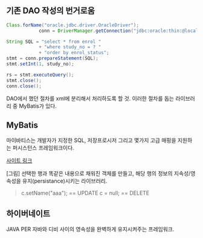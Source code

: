 ## 기존 DAO 작성의 번거로움 

```java
Class.forName("oracle.jdbc.driver.OracleDriver");
			conn = DriverManager.getConnection("jdbc:oracle:thin:@localhost:1521:xe", "username", "password");

String SQL = "select * from enrol " 
			+ "where study_no = ? " 
			+ "order by enrol_status";
stmt = conn.prepareStatement(SQL);
stmt.setInt(1, study_no);

rs = stmt.executeQuery();
stmt.close();
conn.close();
```
DAO에서 했던 절차를 xml에 분리해서 처리하도록 할 것.
이러한 절차를 돕는 라이브러리 중 MyBatis가 있다.

## MyBatis
마이바티스는 개발자가 지정한 SQL, 저장프로시저 그리고 몇가지 고급 매핑을 지원하는 퍼시스턴스 프레임워크이다.

[사이트 링크](http://www.mybatis.org/mybatis-3/ko/index.html)

[그림]
선택한 행과 똑같은 내용으로 채워진 객체를 만들고, 해당 행의 정보의 지속성/영속성을 유지(persistance)시키는 라이브러리.
> c.setName("aaa"); == UPDATE
> c = null; == DELETE

## 하이버네이트
JAVA PER
자바와 디비 사이의 영속성을 완벽하게 유지시켜주는 프레임워크.

<!--stackedit_data:
eyJoaXN0b3J5IjpbOTM0NTkzODcsLTc0OTIxMjM1NywyMDYyOT
k4NTYzXX0=
-->